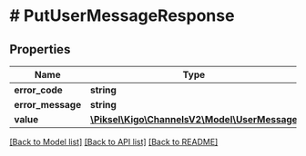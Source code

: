 # # PutUserMessageResponse

## Properties

Name | Type | Description | Notes
------------ | ------------- | ------------- | -------------
**error_code** | **string** |  | [optional]
**error_message** | **string** |  | [optional]
**value** | [**\Piksel\Kigo\ChannelsV2\Model\UserMessage**](UserMessage.md) |  | [optional]

[[Back to Model list]](../../README.md#models) [[Back to API list]](../../README.md#endpoints) [[Back to README]](../../README.md)

